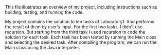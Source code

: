This file illustrates an overview of my project, including instructions such as building, testing, and running the code. 


My project contains the solution to ten tasks of Laboratory1. And performs the result of them by user's input.
For the first two tasks, I didn't use recursion. But starting from the third task I used recursion to code the solution for each task.
Each task has been tested by running the Main class and selecting the desired task. After compiling the program, we can run the Main class using the Java interpreter.
